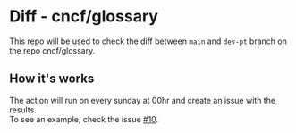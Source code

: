# Diff - cncf/glossary

This repo will be used to check the diff between `main` and `dev-pt` branch on the repo cncf/glossary.   

## How it's works
The action will run on every sunday at 00hr and create an issue with the results.   
To see an example, check the issue [#10](https://github.com/edsoncelio/diff-glossary-cncf-ptbr/issues/10).